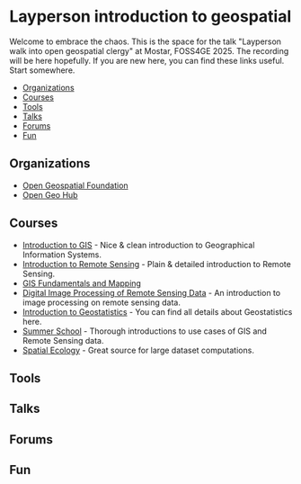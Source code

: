 # Layperson introduction to geospatial
Welcome to embrace the chaos. This is the space for the talk "Layperson walk into open geospatial clergy" at Mostar, FOSS4GE 2025. The recording will be here hopefully. If you are new here, you can find these links useful. Start somewhere.


- [Organizations](#Organizations)
- [Courses](#Courses)
- [Tools](#Tools)
- [Talks](#Talks)
- [Forums](#Forums)
- [Fun](#Fun)
  
 
## Organizations
- [Open Geospatial Foundation](https://www.osgeo.org/)
- [Open Geo Hub](https://opengeohub.org/)

## Courses

- [Introduction to GIS](https://www.youtube.com/watch?v=vJAQHA5XQWI&list=PL3MO67NH2XxLAFn3jc7gOhXLD9YFx-oew&ab_channel=IntroductiontoGeographicInformationSystems) - Nice & clean introduction to Geographical Information Systems.
- [Introduction to Remote Sensing](https://www.youtube.com/watch?v=YU9XphJqi6k&list=PLnts6bz5xbzEjSVZP40SUiWxOu0IFNp9c&ab_channel=IntroductiontoRemoteSensing) - Plain & detailed introduction to Remote Sensing.
- [GIS Fundamentals and Mapping](https://www.youtube.com/playlist?list=PLRNNjIk9ArApK4TbmNJQlAsG__VExyRDU)
- [Digital Image Processing of Remote Sensing Data](https://www.youtube.com/channel/UCXeSBadYoHXWD94zNd5TyMQ/videos) - An introduction to image processing on remote sensing data.
- [Introduction to Geostatistics](https://www.youtube.com/watch?v=pxckixOlguA&list=PLG19vXLQHvSB-D4XKYieEku9GQMQyAzjJ&ab_channel=GeostatsGuyLectures) - You can find all details about Geostatistics here.
- [Summer School](https://www.youtube.com/c/OpenGeoHubFoundation/playlists) - Thorough introductions to use cases of GIS and Remote Sensing data.
- [Spatial Ecology](https://spatial-ecology.net/docs/build/html/index.html) - Great source for large dataset computations.

## Tools

## Talks

## Forums

## Fun
